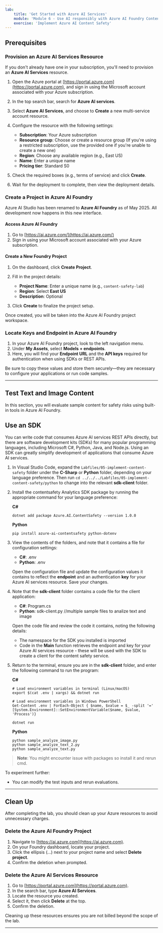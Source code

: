 ```yaml
---
lab:
    title: 'Get Started with Azure AI Services'
    module: 'Module 6 - Use AI responsibly with Azure AI Foundry Content Safety'
    exercise: 'Implement Azure AI Content Safety'
---
```

## Prerequisites
### Provision an Azure AI Services Resource

If you don't already have one in your subscription, you'll need to provision an **Azure AI Services** resource.

1. Open the Azure portal at [https://portal.azure.com](https://portal.azure.com), and sign in using the Microsoft account associated with your Azure subscription.
2. In the top search bar, search for **Azure AI services**.
3. Select **Azure AI Services**, and choose to **Create** a new multi-service account resource.
4. Configure the resource with the following settings:

   * **Subscription**: Your Azure subscription
   * **Resource group**: Choose or create a resource group (If you're using a restricted subscription, use the provided one if you're unable to create a new one)
   * **Region**: Choose any available region (e.g., East US)
   * **Name**: Enter a unique name
   * **Pricing tier**: Standard S0
5. Check the required boxes (e.g., terms of service) and click **Create**.
6. Wait for the deployment to complete, then view the deployment details.

### Create a Project in Azure AI Foundry

Azure AI Studio has been renamed to **Azure AI Foundry** as of May 2025. All development now happens in this new interface.

#### Access Azure AI Foundry

1. Go to [https://ai.azure.com/](https://ai.azure.com/)
2. Sign in using your Microsoft account associated with your Azure subscription.

#### Create a New Foundry Project

1. On the dashboard, click **Create Project**.
2. Fill in the project details:

   * **Project Name**: Enter a unique name (e.g., `content-safety-lab`)
   * **Region**: Select **East US**
   * **Description**: Optional
3. Click **Create** to finalize the project setup.

Once created, you will be taken into the Azure AI Foundry project workspace.

### Locate Keys and Endpoint in Azure AI Foundry

1. In your Azure AI Foundry project, look to the left navigation menu.
2. Under **My Assets**, select **Models + endpoints**.
3. Here, you will find your **Endpoint URL** and the **API keys** required for authentication when using SDKs or REST APIs.

Be sure to copy these values and store them securely—they are necessary to configure your applications or run code samples.

---

## Test Text and Image Content 

In this section, you will evaluate sample content for safety risks using built-in tools in Azure AI Foundry.
## Use an SDK

You can write code that consumes Azure AI services REST APIs directly, but there are software development kits (SDKs) for many popular programming languages, including Microsoft C#, Python, Java, and Node.js. Using an SDK can greatly simplify development of applications that consume Azure AI services.

1. In Visual Studio Code, expand the `Labfiles/05-implement-content-safety` folder under the **C-Sharp** or **Python** folder, depending on your language preference. Then run `cd ../../../Labfiles/05-implement-content-safety/python` to change into the relevant **sdk-client** folder.

2. Install the contentsafety Analytics SDK package by running the appropriate command for your language preference:

    **C#**

    ```
    dotnet add package Azure.AI.ContentSafety --version 1.0.0
    ```

    **Python**

    ```
    pip install azure-ai-contentsafety python-dotenv

    ```

3. View the contents of the folders, and note that it contains a file for configuration settings:

    - **C#**: .env
    - **Python**: .env

    Open the configuration file and update the configuration values it contains to reflect the **endpoint** and an authentication **key** for your Azure AI services resource. Save your changes.
    
4. Note that the **sdk-client** folder contains a code file for the client application:

    - **C#**: Program.cs
    - **Python**: sdk-client.py       //multiple sample files to analize text and image

    Open the code file and review the code it contains, noting the following details:
    - The namespace for the SDK you installed is imported
    - Code in the **Main** function retrieves the endpoint and key for your Azure AI services resource - these will be used with the SDK to create a client for the content safety service.
    

5. Return to the terminal, ensure you are in the **sdk-client** folder, and enter the following command to run the program:

    **C#**
    ```
    # Load environment variables in terminal (Linux/macOS)
    export $(cat .env | xargs) && dotnet run
    
    # Load environment variables in Windows PowerShell
    Get-Content .env | ForEach-Object { $name, $value = $_ -split '=' [System.Environment]::SetEnvironmentVariable($name, $value, 'Process')}

    dotnet run
    ```

    **Python**

    ```
    python sample_analyze_image.py
    python sample_analyze_text_2.py
    python sample_analyze_text.py
    ```


> **Note**: You might encounter issue with packages so install it and rerun cmd.

To experiment further:

* You can modify the test inputs and rerun evaluations.

---

## Clean Up 

After completing the lab, you should clean up your Azure resources to avoid unnecessary charges.

### Delete the Azure AI Foundry Project

1. Navigate to [https://ai.azure.com](https://ai.azure.com).
2. On your Foundry dashboard, locate your project.
3. Click the ellipsis (…) next to your project name and select **Delete project**.
4. Confirm the deletion when prompted.

### Delete the Azure AI Services Resource

1. Go to [https://portal.azure.com](https://portal.azure.com).
2. In the search bar, type **Azure AI Services**.
3. Locate the resource you created.
4. Select it, then click **Delete** at the top.
5. Confirm the deletion.

Cleaning up these resources ensures you are not billed beyond the scope of the lab.

---
